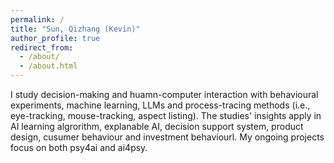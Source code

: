 ```yaml
---
permalink: /
title: "Sun, Qizhang (Kevin)"
author_profile: true
redirect_from: 
  - /about/
  - /about.html
---
```


I study decision-making and huamn-computer interaction with behavioural experiments, machine learning, LLMs and process-tracing methods (i.e., eye-tracking, mouse-tracking, aspect listing). The studies' insights apply in AI learning algrorithm, explanable AI, decision support system, product design, cusumer behaviour and investment behaviourl. My ongoing projects focus on both psy4ai and ai4psy.